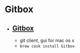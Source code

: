 # Gitbox
- [Gitbox](http://gitboxapp.com/)
  - 
  - git client, gui for mac os x
  - `brew cask install Gitbox`
